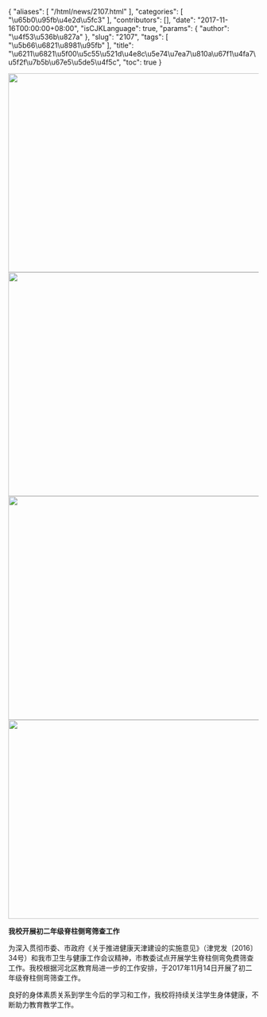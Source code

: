 {
    "aliases": [
        "/html/news/2107.html"
    ],
    "categories": [
        "\u65b0\u95fb\u4e2d\u5fc3"
    ],
    "contributors": [],
    "date": "2017-11-16T00:00:00+08:00",
    "isCJKLanguage": true,
    "params": {
        "author": "\u4f53\u536b\u827a"
    },
    "slug": "2107",
    "tags": [
        "\u5b66\u6821\u8981\u95fb"
    ],
    "title": "\u6211\u6821\u5f00\u5c55\u521d\u4e8c\u5e74\u7ea7\u810a\u67f1\u4fa7\u5f2f\u7b5b\u67e5\u5de5\u4f5c",
    "toc": true
}


<img
    src="https://cdn.tfls.online/mirror/full/6b408b2a56eb544f0e25bc6895c9caf76023f836.jpg"
    style="display:block;margin-left:auto;margin-right:auto;"
    decoding="async"
    fetchpriority="auto"
    loading="lazy"
    height="400"
    width="600"
/>
<img
    src="https://cdn.tfls.online/mirror/full/c65d033b6783d21602123840ab5daf257f544479.jpg"
    style="display:block;margin-left:auto;margin-right:auto;"
    decoding="async"
    fetchpriority="auto"
    loading="lazy"
    height="450"
    width="600"
/>
<img
    src="https://cdn.tfls.online/mirror/full/6574c6dbdd8fef4d73c9fee4cec305eb1f24075c.jpg"
    style="display:block;margin-left:auto;margin-right:auto;"
    decoding="async"
    fetchpriority="auto"
    loading="lazy"
    height="450"
    width="600"
/>
<img
    src="https://cdn.tfls.online/mirror/full/2692faafc864d65ec73b5c0fe532b0824b58f455.jpg"
    style="display:block;margin-left:auto;margin-right:auto;"
    decoding="async"
    fetchpriority="auto"
    loading="lazy"
    height="400"
    width="600"
/>




  





**我校开展初二年级脊柱侧弯筛查工作**









为深入贯彻市委、市政府《关于推进健康天津建设的实施意见》（津党发〔2016〕34号）和我市卫生与健康工作会议精神，市教委试点开展学生脊柱侧弯免费筛查工作。我校根据河北区教育局进一步的工作安排，于2017年11月14日开展了初二年级脊柱侧弯筛查工作。




良好的身体素质关系到学生今后的学习和工作，我校将持续关注学生身体健康，不断助力教育教学工作。




  



